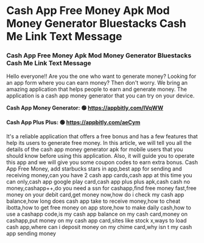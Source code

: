 # Cash App Free Money Apk Mod Money Generator Bluestacks Cash Me Link Text Message

### Cash App Free Money Apk Mod Money Generator Bluestacks Cash Me Link Text Message

Hello everyone!! Are you the one who want to generate money? Looking for an app form where you can earn money? Then don't worry. We bring an amazing application that helps people to earn and generate money. The application is a cash app money generator that you can try on your device.

<strong>Cash App Money Generator: 🟢 https://appbitly.com/IVqWW
</strong>

<strong>Cash App Plus Plus: 🟢 https://appbitly.com/aeCym
</strong>

It's a reliable application that offers a free bonus and has a few features that help its users to generate free money. In this article, we will tell you all the details of the cash app money generator apk for mobile users that you should know before using this application. Also, it will guide you to operate this app and we will give you some coupon codes to earn extra bonus. Cash App Free Money, add starbucks stars in app,best app for sending and receiving money,can you have 2 cash app cards,cash app at this time you can only,cash app google play card,cash app plus plus apk,cash cash no money,cashapp++,do you need a ssn for cashapp,find free money fast,free money on your debit card,get money now,how do i check my cash app balance,how long does cash app take to receive money,how to cheat ibotta,how to get free money on app store,how to make daily cash,how to use a cashapp code,is my cash app balance on my cash card,money on cashapp,put money on my cash app card,sites like stock x,ways to load cash app,where can i deposit money on my chime card,why isn t my cash app sending money
